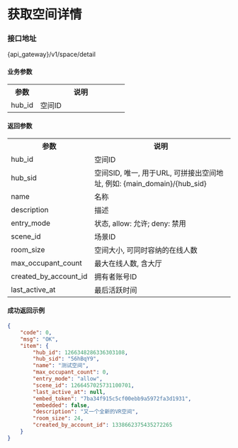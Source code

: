 # 获取空间详情

### 接口地址

{api_gateway}/v1/space/detail

#### 业务参数
<table width="100%">
    <tr>
      <th width="25%">参数</th>
      <th>说明</th>
    </tr>
    <tr>
      <td>hub_id</td>
      <td>空间ID</td>
    </tr>
</table>

#### 返回参数
<table width="100%">
    <tr>
      <th width="25%">参数</th>
      <th>说明</th>
    </tr>
    <tr>
      <td>hub_id</td>
      <td>空间ID</td>
    </tr>
    <tr>
      <td>hub_sid</td>
      <td>空间SID, 唯一, 用于URL, 可拼接出空间地址, 例如: {main_domain}/{hub_sid}</td>
    </tr>
    <tr>
      <td>name</td>
      <td>名称</td>
    </tr>
    <tr>
      <td>description</td>
      <td>描述</td>
    </tr>
    <tr>
      <td>entry_mode</td>
      <td>状态, allow: 允许; deny: 禁用</td>
    </tr>
    <tr>
      <td>scene_id</td>
      <td>场景ID</td>
    </tr>
    <tr>
      <td>room_size</td>
      <td>空间大小, 可同时容纳的在线人数</td>
    </tr>
    <tr>
      <td>max_occupant_count</td>
      <td>最大在线人数, 含大厅</td>
    </tr>
    <tr>
      <td>created_by_account_id</td>
      <td>拥有者账号ID</td>
    </tr>
    <tr>
      <td>last_active_at</td>
      <td>最后活跃时间</td>
    </tr>
</table>

#### 成功返回示例

```json
{
    "code": 0,
    "msg": "OK",
    "item": {
        "hub_id": 1266348286336303108,
        "hub_sid": "56hBqY9",
        "name": "测试空间",
        "max_occupant_count": 0,
        "entry_mode": "allow",
        "scene_id": 1266457025731100701,
        "last_active_at": null,
        "embed_token": "7ba34f915c5cf00ebb9a5972fa3d1931",
        "embedded": false,
        "description": "又一个全新的VR空间",
        "room_size": 24,
        "created_by_account_id": 1338662375435272265
    }
}
```
